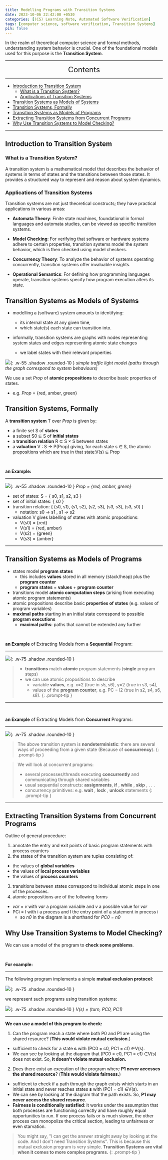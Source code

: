 ```yaml
---
title: Modelling Programs with Transition Systems
date: 2023-10-06 22:42:00 +0530
categories: [(CS) Learning Note, Automated Software Verification]
tags: [computer science, software verification, Transition Systems]
pin: false
---
```


In the realm of theoretical computer science and formal methods, understanding system behavior is crucial. One of the foundational models used for this purpose is the **Transition System**.


---
<center><font size='5'> Contents </font></center>

---

<!-- TOC -->
  * [Introduction to Transition System](#introduction-to-transition-system)
    * [What is a Transition System?](#what-is-a-transition-system)
    * [Applications of Transition Systems](#applications-of-transition-systems)
  * [Transition Systems as Models of Systems](#transition-systems-as-models-of-systems)
  * [Transition Systems, Formally](#transition-systems-formally)
  * [Transition Systems as Models of Programs](#transition-systems-as-models-of-programs)
  * [Extracting Transition Systems from Concurrent Programs](#extracting-transition-systems-from-concurrent-programs)
  * [Why Use Transition Systems to Model Checking?](#why-use-transition-systems-to-model-checking)
<!-- TOC -->

---

## Introduction to Transition System

### What is a Transition System?

A transition system is a mathematical model that describes the behavior of systems in terms of states and the transitions between those states. It provides a structured way to represent and reason about system dynamics.

### Applications of Transition Systems

Transition systems are not just theoretical constructs; they have practical applications in various areas:

- **Automata Theory**: Finite state machines, foundational in formal languages and automata studies, can be viewed as specific transition systems.

- **Model Checking**: For verifying that software or hardware systems adhere to certain properties, transition systems model the system behavior, which is then checked using model checkers.

- **Concurrency Theory**: To analyze the behavior of systems operating concurrently, transition systems offer invaluable insights.

- **Operational Semantics**: For defining how programming languages operate, transition systems specify how program execution alters its state.

## Transition Systems as Models of Systems

- modelling a (software) system amounts to identifying:
  - its internal state at any given time,
  - which state(s) each state can transition into.

- informally, transition systems are graphs with nodes representing system states and edges representing atomic state changes
  - we label states with their relevant properties

![](https://i.postimg.cc/HshDGvG5/trans-1.png){: .w-55 .shadow .rounded-10 }
_simple traffic light model (paths through the graph correspond to system behaviours)_

We use a set _Prop_ of **atomic propositions** to describe basic properties of states.
- e.g. _Prop_ = {red, amber, green}

## Transition Systems, Formally

A **transition system** T over _Prop_ is given by:
- a finite set S of **states**
- a subset S0 ⊆ S of **initial states**
- a **transition relation** R ⊆ S × S between states
- a **valuation** V : S → P(Prop) giving, for each state s ∈ S, the atomic propositions which are true in that state:V(s) ⊆ Prop

<br>

**an Example:**

---

![](https://i.postimg.cc/HshDGvG5/trans-1.png){: .w-55 .shadow .rounded-10 }
_Prop = {red, amber, green}_

- set of states: S = { s0, s1, s2, s3 }
- set of initial states: { s0 }
- transition relation: { (s0, s1), (s1, s2), (s2, s3), (s3, s3), (s3, s0) }
  - notation: s0 → s1 , s1 → s2
- valuation V gives labelling of states with atomic propositions:
  - V(s0) = {red}
  - V(s1) = {red, amber}
  - V(s2) = {green} 
  - V(s3) = {amber}

---

## Transition Systems as Models of Programs

- states model **program states**
  - this includes **values** stored in all memory (stack/heap) plus the **program counter**
  - **program states** = **values** + **program** **counter**
- transitions model **atomic computation steps** (arising from executing atomic program statements)
- atomic propositions describe basic **properties of states** (e.g. values of program variables)
- **maximal paths** starting in an initial state correspond to possible **program executions**  
  - **maximal paths**: paths that cannot be extended any further

<br>

**an Example** of Extracting Models from a **Sequential** Program:

---

![](https://i.postimg.cc/63pS8Cnn/trans2.png){: .w-75 .shadow .rounded-10 }

> - **transitions** match **atomic** program statements (**single** program steps)
> - we can use atomic propositions to describe
>   - variable **values**, e.g. x=2 (true in s5, s6), y=2 (true in s3, s4),
>   - values of the **program counter**, e.g. PC = l2 (true in s2, s4, s6, s8).
{: .prompt-tip }

---

<br>

**an Example** of Extracting Models from **Concurrent** Programs:

---

![](https://i.postimg.cc/kG0RVF65/trans3.png){: .w-75 .shadow .rounded-10 }

> The above transition system is **nondeterministic**: there are several ways of proceeding from a given state (Because of **concurrency**).
{: .prompt-tip }

> We will look at concurrent programs:
> - several processes/threads executing **concurrently** and communicating through shared variables
> - usual sequential constructs: **assignments**, **if** , **while** , **skip** , . . .
> - concurrency primitives: e.g. **wait** , **lock** , **unlock** statements
{: .prompt-tip }

---

## Extracting Transition Systems from Concurrent Programs

Outline of general procedure:
1. annotate the entry and exit points of basic program statements with process counters
2. the states of the transition system are tuples consisting of:
  - the values of **global variables**
  - the values of **local process variables**
  - the values of **process counters**
3. transitions between states correspond to individual atomic steps in one of the processes.
4. atomic propositions are of the following forms
  - _var_ = _v_ with _var_ a program variable and _v_ a possible value for _var_
  - PCi = l with i a process and l the entry point of a statement in process i
    - so _n0_ in the diagram is a shorthand for _PC0 = n0_

## Why Use Transition Systems to Model Checking?

We can use a model of the program to **check some problems**.

<br>

**For example:**

---

The following program implements a simple **mutual exclusion protocol**:

![](https://i.postimg.cc/j2xZgfRv/trans4.png){: .w-75 .shadow .rounded-10 }

we represent such programs using transition systems:

![](https://i.postimg.cc/QxBpXmY1/trans5.png){: .w-75 .shadow .rounded-10 }
_V(s) = (turn, PC0, PC1)_

---

**We can use a model of this program to check:**
1. Can the program reach a state where both P0 and P1 are using the shared resource? (**This would violate mutual exclusion.**)
  - sufficient to check for a state **s** with (PC0 = c0, PC1 = c1) ∈V(s).
  - We can see by looking at the diagram that (PC0 = c0, PC1 = c1) ∈V(s) does not exist. So, **it doesn't violate mutual exclusion.**
2. Does there exist an execution of the program where **P1 never accesses the shared resource**? (**This would violate fairness.**)
  - sufficient to check if a path through the graph exists which starts in an initial state and never reaches states **s** with (PC1 = c1) ∈V(s).
  - We can see by looking at the diagram that the path exists. So, **P1 may never access the shared resource**.
  - **Fairness is conditionally satisfied**: it works under the assumption that both processes are functioning correctly and have roughly equal opportunities to run. If one process fails or is much slower, the other process can monopolize the critical section, leading to unfairness or even starvation.

> You might say, "I can get the answer straight away by looking at the code. And I don't need Transition Systems". This is because this mutual exclusion program is very simple. **Transition Systems are vital when it comes to more complex programs.**
{: .prompt-tip }
